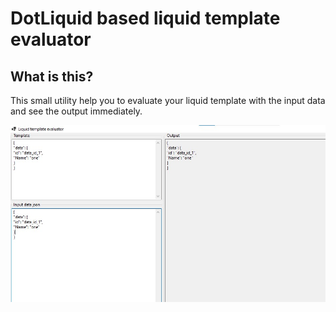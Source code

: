 # DotLiquid based liquid template evaluator

## What is this?
This small utility help you to evaluate your liquid template with the input data and see the output immediately.

![Sample screenshot](https://github.com/satheesh-krishnasamy/LiquidTemplateEvaluator/blob/main/sample.jpg?raw=true)
